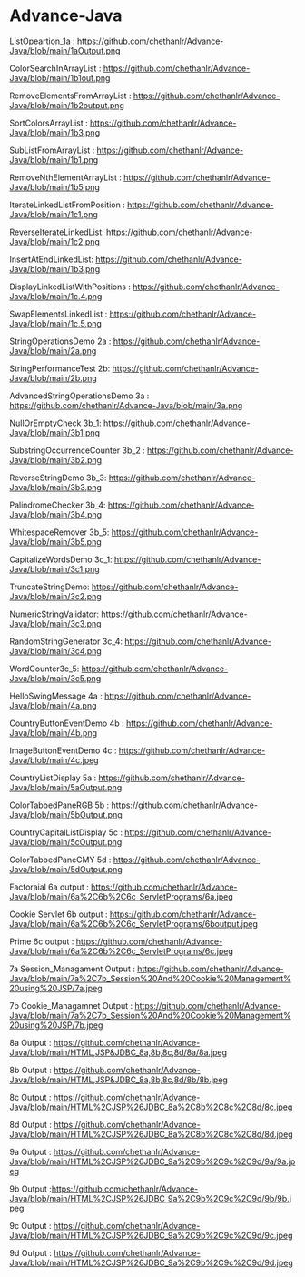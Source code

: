 # Advance-Java 
ListOpeartion_1a : https://github.com/chethanlr/Advance-Java/blob/main/1aOutput.png

ColorSearchInArrayList  : https://github.com/chethanlr/Advance-Java/blob/main/1b1out.png

RemoveElementsFromArrayList : https://github.com/chethanlr/Advance-Java/blob/main/1b2output.png

SortColorsArrayList : https://github.com/chethanlr/Advance-Java/blob/main/1b3.png

SubListFromArrayList : https://github.com/chethanlr/Advance-Java/blob/main/1b1.png

RemoveNthElementArrayList : https://github.com/chethanlr/Advance-Java/blob/main/1b5.png

IterateLinkedListFromPosition : https://github.com/chethanlr/Advance-Java/blob/main/1c1.png

ReverseIterateLinkedList: https://github.com/chethanlr/Advance-Java/blob/main/1c2.png

InsertAtEndLinkedList: https://github.com/chethanlr/Advance-Java/blob/main/1b3.png

DisplayLinkedListWithPositions : https://github.com/chethanlr/Advance-Java/blob/main/1c.4.png

SwapElementsLinkedList : https://github.com/chethanlr/Advance-Java/blob/main/1c.5.png

StringOperationsDemo 2a : https://github.com/chethanlr/Advance-Java/blob/main/2a.png

StringPerformanceTest 2b: https://github.com/chethanlr/Advance-Java/blob/main/2b.png

AdvancedStringOperationsDemo 3a :  https://github.com/chethanlr/Advance-Java/blob/main/3a.png

NullOrEmptyCheck 3b_1: https://github.com/chethanlr/Advance-Java/blob/main/3b1.png

SubstringOccurrenceCounter 3b_2 : https://github.com/chethanlr/Advance-Java/blob/main/3b2.png

ReverseStringDemo 3b_3: https://github.com/chethanlr/Advance-Java/blob/main/3b3.png

PalindromeChecker 3b_4: https://github.com/chethanlr/Advance-Java/blob/main/3b4.png

WhitespaceRemover 3b_5: https://github.com/chethanlr/Advance-Java/blob/main/3b5.png

CapitalizeWordsDemo 3c_1: https://github.com/chethanlr/Advance-Java/blob/main/3c1.png

TruncateStringDemo: https://github.com/chethanlr/Advance-Java/blob/main/3c2.png

NumericStringValidator: https://github.com/chethanlr/Advance-Java/blob/main/3c3.png

RandomStringGenerator 3c_4: https://github.com/chethanlr/Advance-Java/blob/main/3c4.png

WordCounter3c_5: https://github.com/chethanlr/Advance-Java/blob/main/3c5.png

HelloSwingMessage 4a : https://github.com/chethanlr/Advance-Java/blob/main/4a.png

CountryButtonEventDemo  4b : https://github.com/chethanlr/Advance-Java/blob/main/4b.png

ImageButtonEventDemo 4c : https://github.com/chethanlr/Advance-Java/blob/main/4c.jpeg

CountryListDisplay 5a : https://github.com/chethanlr/Advance-Java/blob/main/5aOutput.png

ColorTabbedPaneRGB 5b : https://github.com/chethanlr/Advance-Java/blob/main/5bOutput.png

CountryCapitalListDisplay 5c : https://github.com/chethanlr/Advance-Java/blob/main/5cOutput.png

ColorTabbedPaneCMY 5d : https://github.com/chethanlr/Advance-Java/blob/main/5dOutput.png

Factoraial 6a output : https://github.com/chethanlr/Advance-Java/blob/main/6a%2C6b%2C6c_ServletPrograms/6a.jpeg

Cookie Servlet 6b output : https://github.com/chethanlr/Advance-Java/blob/main/6a%2C6b%2C6c_ServletPrograms/6boutput.jpeg

Prime 6c output : https://github.com/chethanlr/Advance-Java/blob/main/6a%2C6b%2C6c_ServletPrograms/6c.jpeg

7a Session_Managament Output : https://github.com/chethanlr/Advance-Java/blob/main/7a%2C7b_Session%20And%20Cookie%20Management%20using%20JSP/7a.jpeg

7b Cookie_Managamnet Output : https://github.com/chethanlr/Advance-Java/blob/main/7a%2C7b_Session%20And%20Cookie%20Management%20using%20JSP/7b.jpeg

 8a Output  : https://github.com/chethanlr/Advance-Java/blob/main/HTML,JSP&JDBC_8a,8b,8c,8d/8a/8a.jpeg

8b Output : https://github.com/chethanlr/Advance-Java/blob/main/HTML,JSP&JDBC_8a,8b,8c,8d/8b/8b.jpeg

8c Output : https://github.com/chethanlr/Advance-Java/blob/main/HTML%2CJSP%26JDBC_8a%2C8b%2C8c%2C8d/8c.jpeg

8d Output :  https://github.com/chethanlr/Advance-Java/blob/main/HTML%2CJSP%26JDBC_8a%2C8b%2C8c%2C8d/8d.jpeg

9a Output  : https://github.com/chethanlr/Advance-Java/blob/main/HTML%2CJSP%26JDBC_9a%2C9b%2C9c%2C9d/9a/9a.jpeg

9b Output :https://github.com/chethanlr/Advance-Java/blob/main/HTML%2CJSP%26JDBC_9a%2C9b%2C9c%2C9d/9b/9b.jpeg

9c Output :  https://github.com/chethanlr/Advance-Java/blob/main/HTML%2CJSP%26JDBC_9a%2C9b%2C9c%2C9d/9c.jpeg

9d Output :  https://github.com/chethanlr/Advance-Java/blob/main/HTML%2CJSP%26JDBC_9a%2C9b%2C9c%2C9d/9d.jpeg

























